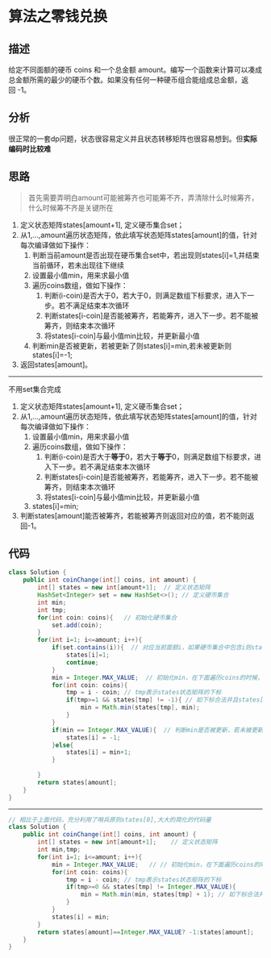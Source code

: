 # 算法之零钱兑换
## 描述
给定不同面额的硬币 coins 和一个总金额 amount。编写一个函数来计算可以凑成总金额所需的最少的硬币个数。如果没有任何一种硬币组合能组成总金额，返回 -1。

## 分析
很正常的一套dp问题，状态很容易定义并且状态转移矩阵也很容易想到。但**实际编码时比较难**
## 思路
> 首先需要弄明白amount可能被筹齐也可能筹不齐，弄清除什么时候筹齐，什么时候筹不齐是关键所在

1. 定义状态矩阵states[amount+1], 定义硬币集合set；
2. 从1,...,amount遍历状态矩阵，依此填写状态矩阵states[amount]的值，针对每次编译做如下操作：
    1.  判断当前amount是否出现在硬币集合set中，若出现则states[i]=1,并结束当前循环，若未出现往下继续
    2.  设置最小值min，用来求最小值
    3.  遍历coins数组，做如下操作：
        1.  判断(i-coin)是否大于0，若大于0，则满足数组下标要求，进入下一步。若不满足结束本次循环
        2.  判断states[i-coin]是否能被筹齐，若能筹齐，进入下一步。若不能被筹齐，则结束本次循环
        3.  将states[i-coin]与最小值min比较，并更新最小值
    4.   判断min是否被更新，若被更新了则states[i]=min,若未被更新则states[i]=-1;
3. 返回states[amount]。

---
不用set集合完成
1. 定义状态矩阵states[amount+1], 定义硬币集合set；
2. 从1,...,amount遍历状态矩阵，依此填写状态矩阵states[amount]的值，针对每次编译做如下操作：
    1.  设置最小值min，用来求最小值
    2.  遍历coins数组，做如下操作：
        1.  判断(i-coin)是否大于**等于**0，若大于**等于**0，则满足数组下标要求，进入下一步。若不满足结束本次循环
        2.  判断states[i-coin]是否能被筹齐，若能筹齐，进入下一步。若不能被筹齐，则结束本次循环
        3.  将states[i-coin]与最小值min比较，并更新最小值
    3.   states[i]=min;
3. 判断states[amount]能否被筹齐，若能被筹齐则返回对应的值，若不能则返回-1。
## 代码
```java
class Solution {
    public int coinChange(int[] coins, int amount) {
        int[] states = new int[amount+1];  // 定义状态矩阵
        HashSet<Integer> set = new HashSet<>(); // 定义硬币集合
        int min;
        int tmp;
        for(int coin: coins){   // 初始化硬币集合
            set.add(coin);
        }
        for(int i=1; i<=amount; i++){
            if(set.contains(i)){  // 对应当前面额i，如果硬币集合中包含i则states[i]=1
                states[i]=1;
                continue;
            }
            min = Integer.MAX_VALUE;  // 初始化min，在下面遍历coins的时候，用来保存最小值
            for(int coin: coins){
                tmp = i - coin; // tmp表示states状态矩阵的下标
                if(tmp>=1 && states[tmp] != -1){ // 如下标合法并且states[tmp]可以被筹齐，则更新min
                    min = Math.min(states[tmp], min);
                }
            }
            if(min == Integer.MAX_VALUE){  // 判断min是否被更新，若未被更新，则说明当前面额i不能被筹齐
                states[i] = -1;
            }else{
                states[i] = min+1;
            }
            
        }
        return states[amount];
    }
}
```
---
```java
// 相比于上面代码，充分利用了哨兵原则states[0],大大的简化的代码量
class Solution {
    public int coinChange(int[] coins, int amount) {
        int[] states = new int[amount+1];    // 定义状态矩阵
        int min,tmp;
        for(int i=1; i<=amount; i++){
            min = Integer.MAX_VALUE;   // // 初始化min，在下面遍历coins的时候，用来保存最小值
            for(int coin: coins){
                tmp = i - coin; // tmp表示states状态矩阵的下标
                if(tmp>=0 && states[tmp] != Integer.MAX_VALUE){
                    min = Math.min(min, states[tmp] + 1); // 如下标合法并且states[tmp]可以被筹齐，则更新min
                }
            }
            states[i] = min;
        }
        return states[amount]==Integer.MAX_VALUE? -1:states[amount];
    }
}
```